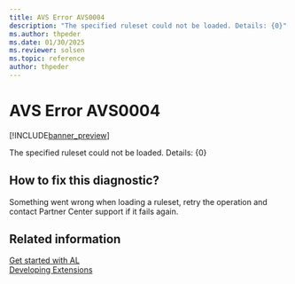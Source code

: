 ```yaml
---
title: AVS Error AVS0004
description: "The specified ruleset could not be loaded. Details: {0}"
ms.author: thpeder
ms.date: 01/30/2025
ms.reviewer: solsen
ms.topic: reference
author: thpeder
---
```


# AVS Error AVS0004

[!INCLUDE[banner_preview](../includes/banner_preview.md)]

The specified ruleset could not be loaded. Details: {0}

## How to fix this diagnostic?

Something went wrong when loading a ruleset, retry the operation and contact Partner Center support if it fails again.

## Related information

[Get started with AL](../devenv-get-started.md)  
[Developing Extensions](../devenv-dev-overview.md)  